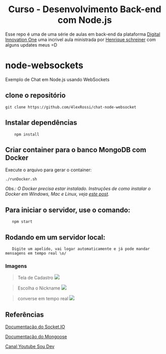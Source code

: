 <h1 align="center">Curso - Desenvolvimento Back-end com Node.js</h1>

Esse repo é uma de uma série de aulas em back-end da plataforma 
[Digital Innovation One](https://digitalinnovation.one/sign-up?ref=QFX2ZVP4RU)
uma incrivel aula ministrada por [Henrique schreiner](https://www.linkedin.com/in/henriqueschreiner/) com alguns updates meus =D


# node-websockets
Exemplo de Chat em Node.js usando WebSockets

## clone o repositório 

`git clone https://github.com/4lexRossi/chat-node-websocket`

## Instalar dependências
```
    npm install
```
## Criar container para o banco MongoDB com Docker
Execute o arquivo para gerar o container:

```
./runDocker.sh
```
*Obs.: O Docker precisa estar instalado. Instruções de como instalar o Docker em Windows, Mac e Linux, veja [este post](https://blog.umbler.com/br/containers-102-primeiros-passos-para-realizar-a-instalacao/?a=7e8480pk).*

## Para iniciar o servidor, use o comando:

```
   npm start
```
## Rodando em um servidor local:
```
   Digite um apelido, vai logar automaticamente e já pode mandar mensagens em tempo real \o/
```
### Imagens

> Tela de Cadastro
![](https://imgur.com/s24GMHd.jpg)


> Escolha o Nickname
![](https://imgur.com/FMBUul3.jpg)


> converse em tempo real
![](https://imgur.com/a6TEkAz.jpg)


## Referências
[Documentação do Socket.IO](https://socket.io)

[Documentação do Mongoose](https://mongoosejs.com)

[Canal Youtube Sou Dev](https://www.youtube.com/channel/UCFxvsawe-DYiVnbyozJkH5w)
